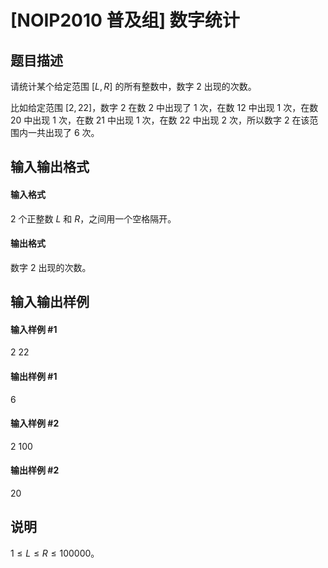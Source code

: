 
# [NOIP2010 普及组] 数字统计
## 题目描述
请统计某个给定范围 $[L, R]$ 的所有整数中，数字 $2$ 出现的次数。

比如给定范围 $[2, 22]$，数字 $2$ 在数 $2$ 中出现了 $1$ 次，在数 $12$ 中出现 $1$ 次，在数 $20$ 中出现 $1$ 次，在数 $21$ 中出现 $1$ 次，在数 $22$ 中出现 $2$ 次，所以数字 $2$ 在该范围内一共出现了 $6$ 次。
## 输入输出格式
#### 输入格式

$2$ 个正整数 $L$ 和 $R$，之间用一个空格隔开。

#### 输出格式

数字 $2$ 出现的次数。

## 输入输出样例
#### 输入样例 #1
2 22

#### 输出样例 #1
6

#### 输入样例 #2
2 100
#### 输出样例 #2
20
## 说明
$1 ≤ L ≤R≤ 100000$。

